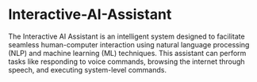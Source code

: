 # Interactive-AI-Assistant
The Interactive AI Assistant is an intelligent system designed to facilitate seamless human-computer interaction using natural language processing (NLP) and machine learning (ML) techniques. This assistant can perform tasks like responding to voice commands, browsing the internet through speech, and executing system-level commands. 
